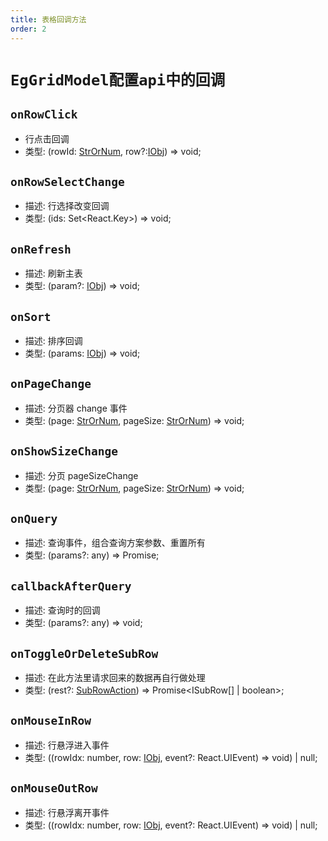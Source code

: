 ```yaml
---
title: 表格回调方法
order: 2
---
```


# `EgGridModel配置api中的回调`

## `onRowClick`

- 行点击回调
- 类型: (rowId: [StrOrNum](./ieg-grid-types#StrOrNum), row?:[IObj](./ieg-grid-types#IObj)) => void;

## `onRowSelectChange`

- 描述: 行选择改变回调
- 类型: (ids: Set<React.Key>) => void;

## `onRefresh`

- 描述: 刷新主表
- 类型: (param?: [IObj](./ieg-grid-types#IObj)) => void;

## `onSort`

- 描述: 排序回调
- 类型: (params: [IObj](./ieg-grid-types#IObj)) => void;

## `onPageChange`

- 描述: 分页器 change 事件
- 类型: (page: [StrOrNum](./ieg-grid-types#StrOrNum), pageSize: [StrOrNum](./ieg-grid-types#StrOrNum)) => void;

## `onShowSizeChange`

- 描述: 分页 pageSizeChange
- 类型: (page: [StrOrNum](./ieg-grid-types#StrOrNum), pageSize: [StrOrNum](./ieg-grid-types#StrOrNum)) => void;

## `onQuery`

- 描述: 查询事件，组合查询方案参数、重置所有
- 类型: (params?: any) => Promise<unknown>;

## `callbackAfterQuery`

- 描述: 查询时的回调
- 类型: (params?: any) => void;

## `onToggleOrDeleteSubRow`

- 描述: 在此方法里请求回来的数据再自行做处理
- 类型: (rest?: [SubRowAction](./ieg-grid-types#SubRowAction)) => Promise<ISubRow[] | boolean>;

## `onMouseInRow`

- 描述: 行悬浮进入事件
- 类型: ((rowIdx: number, row: [IObj](./ieg-grid-types#IObj), event?: React.UIEvent) => void) | null;

## `onMouseOutRow`

- 描述: 行悬浮离开事件
- 类型: ((rowIdx: number, row: [IObj](./ieg-grid-types#IObj), event?: React.UIEvent) => void) | null;
